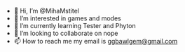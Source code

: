- 👋 Hi, I’m @MihaMstitel
- 👀 I’m interested in games and modes
- 🌱 I’m currently learning Tester and Phyton
- 💞️ I’m looking to collaborate on nope
- 📫 How to reach me my email is ggbawlgem@gmail.com

<!---
MihaMstitel/MihaMstitel is a ✨ special ✨ repository because its `README.md` (this file) appears on your GitHub profile.
You can click the Preview link to take a look at your changes.
--->
